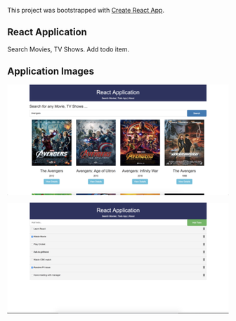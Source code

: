 This project was bootstrapped with [Create React App](https://github.com/facebook/create-react-app).

## React Application

Search Movies, TV Shows.
Add todo item.

## Application Images

![](images/React%20App_MovieSearch.png)

![](images/React%20App_Todo.png)
